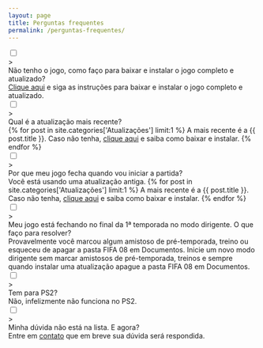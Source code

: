 ```yaml
---
layout: page
title: Perguntas frequentes
permalink: /perguntas-frequentes/
---
```


<div class="content-wrapper">



<!--<div class="faq-header">Frequently Asked Questions</div>-->

<div class="faq-content">
  <div class="faq-question">
    <input id="q1" type="checkbox" class="panel">
    <label for="q1" class="panel-title"><div class="plus">></div>
    Não tenho o jogo, como faço para baixar e instalar o jogo completo e atualizado?</label>
    <div class="panel-content"><a href="{{ "/jogo-completo/" | relative_url }}">Clique aqui</a> e siga as instruções para baixar e instalar o jogo completo e atualizado.</div>
  </div>

  <div class="faq-question">
    <input id="q2" type="checkbox" class="panel">
    <label for="q2" class="panel-title"><div class="plus">></div>
    Qual é a atualização mais recente?</label>
    <div class="panel-content">{% for post in site.categories['Atualizações'] limit:1 %}
            A mais recente é a {{ post.title }}. Caso não tenha, <a href="{{ post.url | relative_url }}">clique aqui</a> e saiba como baixar e instalar.
          {% endfor %}</div>
  </div>

  <div class="faq-question">
    <input id="q3" type="checkbox" class="panel">
     <label for="q3" class="panel-title"><div class="plus">></div>
   Por que meu jogo fecha quando vou iniciar a partida?</label>
    <div class="panel-content">Você está usando uma atualização antiga. {% for post in site.categories['Atualizações'] limit:1 %}
            A mais recente é a {{ post.title }}. Caso não tenha, <a href="{{ post.url | relative_url }}">clique aqui</a> e saiba como baixar e instalar.
          {% endfor %}</div>
  </div>

  <div class="faq-question">
    <input id="q4" type="checkbox" class="panel">
     <label for="q4" class="panel-title"><div class="plus">></div>
   Meu jogo está fechando no final da 1ª temporada no modo dirigente. O que faço para resolver?</label>
    <div class="panel-content">Provavelmente você marcou algum amistoso de pré-temporada, treino ou esqueceu de apagar a pasta FIFA 08 em Documentos. Inicie um novo modo dirigente sem marcar amistosos de pré-temporada, treinos e sempre quando instalar uma atualização apague a pasta FIFA 08 em Documentos.</div>
  </div>
  
  <div class="faq-question">
    <input id="q5" type="checkbox" class="panel">
    <label for="q5" class="panel-title"><div class="plus">></div>
    Tem para PS2?</label>
    <div class="panel-content">Não, infelizmente não funciona no PS2.</div>
  </div>

  <div class="faq-question">
    <input id="q6" type="checkbox" class="panel">
    <label for="q6" class="panel-title"><div class="plus">></div>
    Minha dúvida não está na lista. E agora?</label>
    <div class="panel-content">Entre em <a href="{{ "/contato/" | relative_url }}">contato</a> que em breve sua dúvida será respondida.</div>
  </div>
</div>
</div>
